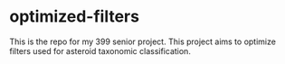 # optimized-filters
This is the repo for my 399 senior project. This project aims to optimize filters used for asteroid taxonomic classification.
